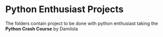 # Python Enthusiast Projects
The folders contain project to be done with python enthusiast taking the **Python Crash Course** by Damilola 